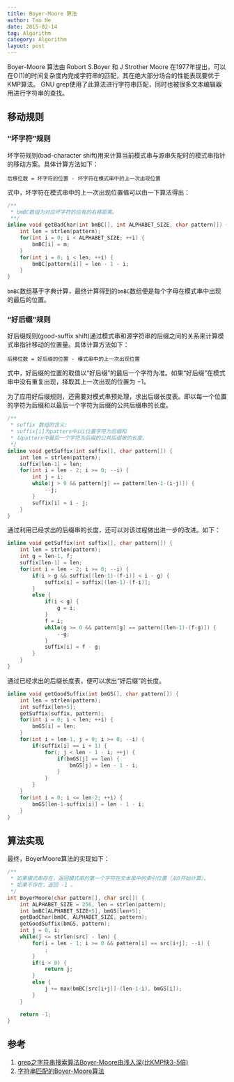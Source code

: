 ```yaml
---
title: Boyer-Moore 算法
author: Tao He
date: 2015-02-14
tag: Algorithm
category: Algorithm
layout: post
---
```


Boyer-Moore 算法由 Robort S.Boyer 和 J Strother Moore 在1977年提出，可以在O(1)的时间复杂度内完成字符串的匹配，其在绝大部分场合的性能表现要优于KMP算法。
GNU grep使用了此算法进行字符串匹配，同时也被很多文本编辑器用进行字符串的查找。

<!--more-->

移动规则
--------

### “坏字符”规则

坏字符规则(bad-character shift)用来计算当前模式串与源串失配时的模式串指针的移动方案。具体计算方法如下：


    后移位数 = 坏字符的位置 - 坏字符在模式串中的上一次出现位置

式中，坏字符在模式串中的上一次出现位置值可以由一下算法得出：

~~~cpp
/**
 * bmBC数组为对应坏字符的应有的右移距离。
 **/
inline void getBadChar(int bmBC[], int ALPHABET_SIZE, char pattern[]) {
    int len = strlen(pattern);
    for(int i = 0; i < ALPHABET_SIZE; ++i) {
        bmBC[i] = m;
    }
    for(int i = 0; i < len; ++i) {
        bmBC[pattern[i]] = len - 1 - i;
    }
}
~~~

`bmBC`数组基于字典计算，最终计算得到的`bmBC`数组便是每个字母在模式串中出现的最后的位置。

### “好后缀”规则

好后缀规则(good-suffix shift)通过模式串和源字符串的后缀之间的关系来计算模式串指针移动的位置量。具体计算方法如下：

    后移位数 = 好后缀的位置 - 模式串中的上一次出现位置

式中，好后缀的位置的取值以“好后缀”的最后一个字符为准。如果“好后缀”在模式串中没有重复出现，择取其上一次出现的位置为 $-1$。

为了应用好后缀规则，还需要对模式串预处理，求出后缀长度表。即以每一个位置的字符为后缀和以最后一个字符为后缀的公共后缀串的长度。

~~~cpp
/**
 * suffix 数组的含义:
 * suffix[i]为pattern中以i位置字符为后缀和
 * 以pattern中最后一个字符为后缀的公共后缀串的长度。
 */
inline void getSuffix(int suffix[], char pattern[]) {
    int len = strlen(pattern);
    suffix[len-1] = len;
    for(int i = len - 2; i >= 0; --i) {
        int j = i;
        while(j > 0 && pattern[j] == pattern[len-1-(i-j)]) {
            --j;
        }
        suffix[i] = i - j;
    }
}
~~~

通过利用已经求出的后缀串的长度，还可以对该过程做出进一步的改进。如下：

~~~cpp
inline void getSuffix(int suffix[], char pattern[]) {
    int len = strlen(pattern);
    int g = len-1, f;
    suffix[len-1] = len;
    for(int i = len - 2; i >= 0; --i) {
        if(i > g && suffix[(len-1)-(f-i)] < i - g) {
            suffix[i] = suffix[(len-1)-(f-i)];
        }
        else {
            if(i < g) {
                g = i;
            }
            f = i;
            while(g >= 0 && pattern[g] == pattern[(len-1)-(f-g)]) {
                --g;
            }
            suffix[i] = f - g;
        }
    }
}
~~~

通过已经求出的后缀长度表，便可以求出“好后缀”的长度。

~~~cpp
inline void getGoodSuffix(int bmGS[], char pattern[]) {
    int len = strlen(pattern);
    int suffix[len+5];
    getSuffix(suffix, pattern);
    for(int i = 0; i < len; ++i) {
        bmGS[i] = len;
    }
    for(int i = len-1, j = 0; i >= 0; --i) {
        if(suffix[i] == i + 1) {
            for(; j < len - 1 - i; ++j) {
                if(bmGS[j] == len) {
                    bmGS[j] = len - 1 - i;
                }
            }
        }
    }
    for(int i = 0; i <= len-2; ++i) {
        bmGS[len-1-suffix[i]] = len - 1 - i;
    }
}
~~~

算法实现
-------

最终，BoyerMoore算法的实现如下：

~~~cpp
/**
 * 如果模式串存在，返回模式串的第一个字符在文本串中的索引位置（从0开始计算）。
 * 如果不存在，返回 -1 。
 */
int BoyerMoore(char pattern[], char src[]) {
    int ALPHABET_SIZE = 256, len = strlen(pattern);
    int bmBC[ALPHABET_SIZE+5], bmGS[len+5];
    getBadChar(bmBC, ALPHABET_SIZE, pattern);
    getGoodSuffix(bmGS, pattern);
    int j = 0, i;
    while(j <= strlen(src) - len) {
        for(i = len - 1; i >= 0 && pattern[i] == src[i+j]; --i) {
            ;
        }
        if(i < 0) {
            return j;
        }
        else {
            j += max(bmBC[src[i+j]]-(len-1-i), bmGS[i]);
        }
    }

    return -1;
}
~~~

参考
-----

1. [grep之字符串搜索算法Boyer-Moore由浅入深(比KMP快3-5倍)](http://blog.jobbole.com/52830)
2. [字符串匹配的Boyer-Moore算法](http://blog.jobbole.com/39132)



